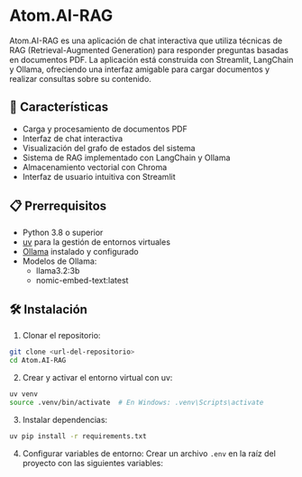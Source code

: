 # Atom.AI-RAG

Atom.AI-RAG es una aplicación de chat interactiva que utiliza técnicas de RAG (Retrieval-Augmented Generation) para responder preguntas basadas en documentos PDF. La aplicación está construida con Streamlit, LangChain y Ollama, ofreciendo una interfaz amigable para cargar documentos y realizar consultas sobre su contenido.

## 🚀 Características

- Carga y procesamiento de documentos PDF
- Interfaz de chat interactiva
- Visualización del grafo de estados del sistema
- Sistema de RAG implementado con LangChain y Ollama
- Almacenamiento vectorial con Chroma
- Interfaz de usuario intuitiva con Streamlit

## 📋 Prerrequisitos

- Python 3.8 o superior
- [uv](https://github.com/astral-sh/uv) para la gestión de entornos virtuales
- [Ollama](https://ollama.ai/) instalado y configurado
- Modelos de Ollama:
  - llama3.2:3b
  - nomic-embed-text:latest

## 🛠️ Instalación

1. Clonar el repositorio:
```bash
git clone <url-del-repositorio>
cd Atom.AI-RAG
```

2. Crear y activar el entorno virtual con uv:
```bash
uv venv
source .venv/bin/activate  # En Windows: .venv\Scripts\activate
```

3. Instalar dependencias:
```bash
uv pip install -r requirements.txt
```

4. Configurar variables de entorno:
Crear un archivo `.env` en la raíz del proyecto con las siguientes variables:
